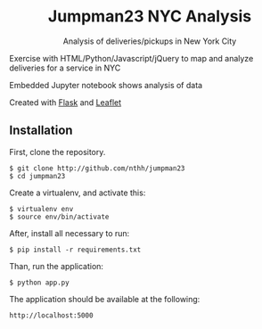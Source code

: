 <p align="center">
  <h1 align="center">Jumpman23 NYC Analysis</h1>
  <p align="center">Analysis of deliveries/pickups in New York City</p>
</p>

Exercise with HTML/Python/Javascript/jQuery to map and analyze deliveries for a service in NYC

Embedded Jupyter notebook shows analysis of data

Created with [Flask](http://flask.pocoo.org/) and [Leaflet](http://leafletjs.com/)

## Installation

First, clone the repository.

    $ git clone http://github.com/nthh/jumpman23
    $ cd jumpman23

Create a virtualenv, and activate this: 

    $ virtualenv env 
    $ source env/bin/activate

After, install all necessary to run:

    $ pip install -r requirements.txt

Than, run the application:

	$ python app.py

The application should be available at the following: 

	http://localhost:5000


